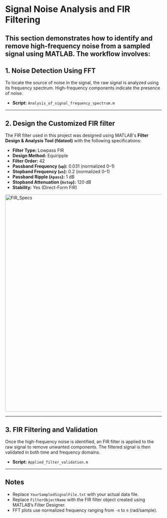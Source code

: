 # Signal Noise Analysis and FIR Filtering

This section demonstrates how to identify and remove high-frequency noise from a sampled signal using MATLAB. The workflow involves:
---
## 1. Noise Detection Using FFT
To locate the source of noise in the signal, the raw signal is analyzed using its frequency spectrum. 
High-frequency components indicate the presence of noise.  

- **Script:** `Analysis_of_signal_frequency_spectrum.m`  
---
## 2. Design the Customized FIR filter

The FIR filter used in this project was designed using MATLAB's **Filter Design & Analysis Tool (fdatool)** with the following specifications:
- **Filter Type:** Lowpass FIR  
- **Design Method:** Equiripple  
- **Filter Order:** 42  
- **Passband Frequency (`wp`):** 0.031 (normalized 0–1)  
- **Stopband Frequency (`ws`):** 0.2 (normalized 0–1)  
- **Passband Ripple (`Apass`):** 1 dB  
- **Stopband Attenuation (`Astop`):** 120 dB  
- **Stability:** Yes (Direct-Form FIR)

<img width="1366" height="697" alt="FIR_Specs" src="https://github.com/user-attachments/assets/d2a698d8-0655-4310-ac56-e260bcf2c3ff" />

---
## 3. FIR Filtering and Validation

Once the high-frequency noise is identified, an FIR filter is applied to the raw signal to remove unwanted components. The filtered signal is then validated in both time and frequency domains.  
- **Script:** `Applied_filter_validation.m`  
---
## Notes
- Replace `YourSampledSignalFile.txt` with your actual data file.  
- Replace `FilterObjectName` with the FIR filter object created using MATLAB’s Filter Designer.
- FFT plots use normalized frequency ranging from `-π` to `π` (rad/sample).  
